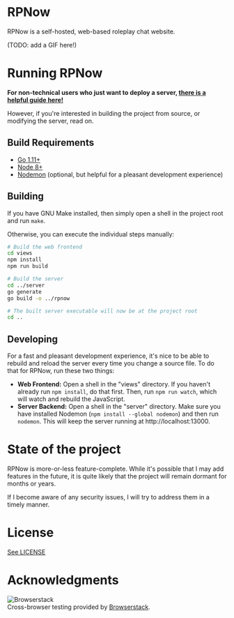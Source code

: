 # RPNow

RPNow is a self-hosted, web-based roleplay chat website.

(TODO: add a GIF here!)


# Running RPNow

**For non-technical users who just want to deploy a server, [there is a helpful guide here!](https://docs.google.com/document/d/1wN3TK5f2MDp9_q_U_8H2GknMNxxw8wX2Bk-0OMVbkGU/edit?usp=sharing)**

However, if you're interested in building the project from source, or modifying the server, read on.


## Build Requirements

* [Go 1.11+](https://golang.org/dl/)
* [Node 8+](https://nodejs.org/en)
* [Nodemon](https://nodemon.io/) (optional, but helpful for a pleasant development experience)


## Building

If you have GNU Make installed, then simply open a shell in the project root and run `make`.

Otherwise, you can execute the individual steps manually:

```sh
# Build the web frontend
cd views
npm install
npm run build

# Build the server
cd ../server
go generate
go build -o ../rpnow

# The built server executable will now be at the project root
cd ..
```


## Developing

For a fast and pleasant development experience, it's nice to be able to rebuild and reload the
server every time you change a source file. To do that for RPNow, run these two things:

* **Web Frontend:** Open a shell in the "views" directory. If you haven't already run `npm install`, do that first. Then, run `npm run watch`, which will watch and rebuild the JavaScript.
* **Server Backend:** Open a shell in the "server" directory. Make sure you have installed Nodemon (`npm install --global nodemon`) and then run `nodemon`. This will keep the server running at http://localhost:13000.


# State of the project

RPNow is more-or-less feature-complete. While it's possible that I may add features in the future, it is quite likely that the project will remain dormant for months or years.

If I become aware of any security issues, I will try to address them in a timely manner.


# License

[See LICENSE](LICENSE)


# Acknowledgments

![Browserstack](https://i.imgur.com/qPZZGBC.png)  
Cross-browser testing provided by [Browserstack](https://www.browserstack.com/).
